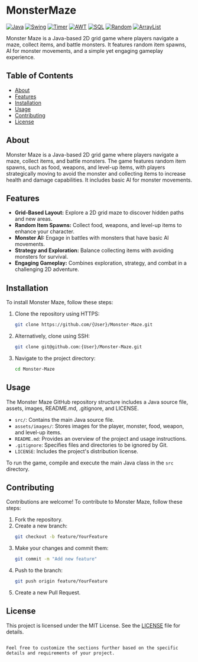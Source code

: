 # MonsterMaze

[![Java](https://img.shields.io/badge/java-brightgreen)](https://docs.oracle.com/javase/8/docs/api/java/lang/package-summary.html)
[![Swing](https://img.shields.io/badge/swing-yellow)](https://docs.oracle.com/javase/8/docs/api/javax/swing/package-summary.html)
[![Timer](https://img.shields.io/badge/timer-blue)](https://docs.oracle.com/javase/8/docs/api/java/util/Timer.html)
[![AWT](https://img.shields.io/badge/awt-orange)](https://docs.oracle.com/javase/8/docs/api/java/awt/package-summary.html)
[![SQL](https://img.shields.io/badge/sql-time-red)](https://docs.oracle.com/javase/8/docs/api/java/sql/Time.html)
[![Random](https://img.shields.io/badge/random-purple)](https://docs.oracle.com/javase/8/docs/api/java/util/Random.html)
[![ArrayList](https://img.shields.io/badge/ArrayList-pink)](https://docs.oracle.com/javase/8/docs/api/java/util/ArrayList.html)

Monster Maze is a Java-based 2D grid game where players navigate a maze, collect items, and battle monsters. It features random item spawns, AI for monster movements, and a simple yet engaging gameplay experience.

## Table of Contents

- [About](#about)
- [Features](#features)
- [Installation](#installation)
- [Usage](#usage)
- [Contributing](#contributing)
- [License](#license)

## About

Monster Maze is a Java-based 2D grid game where players navigate a maze, collect items, and battle monsters. The game features random item spawns, such as food, weapons, and level-up items, with players strategically moving to avoid the monster and collecting items to increase health and damage capabilities. It includes basic AI for monster movements.

## Features

- **Grid-Based Layout:** Explore a 2D grid maze to discover hidden paths and new areas.
- **Random Item Spawns:** Collect food, weapons, and level-up items to enhance your character.
- **Monster AI:** Engage in battles with monsters that have basic AI movements.
- **Strategy and Exploration:** Balance collecting items with avoiding monsters for survival.
- **Engaging Gameplay:** Combines exploration, strategy, and combat in a challenging 2D adventure.

## Installation

To install Monster Maze, follow these steps:

1. Clone the repository using HTTPS:
   ```bash
   git clone https://github.com/{User}/Monster-Maze.git
   ```
2. Alternatively, clone using SSH:
   ```bash
   git clone git@github.com:{User}/Monster-Maze.git
   ```
3. Navigate to the project directory:
   ```bash
   cd Monster-Maze
   ```

## Usage

The Monster Maze GitHub repository structure includes a Java source file, assets, images, README.md, .gitignore, and LICENSE. 

- `src/`: Contains the main Java source file.
- `assets/images/`: Stores images for the player, monster, food, weapon, and level-up items.
- `README.md`: Provides an overview of the project and usage instructions.
- `.gitignore`: Specifies files and directories to be ignored by Git.
- `LICENSE`: Includes the project's distribution license.

To run the game, compile and execute the main Java class in the `src` directory.

## Contributing

Contributions are welcome! To contribute to Monster Maze, follow these steps:

1. Fork the repository.
2. Create a new branch:
   ```bash
   git checkout -b feature/YourFeature
   ```
3. Make your changes and commit them:
   ```bash
   git commit -m "Add new feature"
   ```
4. Push to the branch:
   ```bash
   git push origin feature/YourFeature
   ```
5. Create a new Pull Request.

## License

This project is licensed under the MIT License. See the [LICENSE](LICENSE) file for details.
```

Feel free to customize the sections further based on the specific details and requirements of your project.
